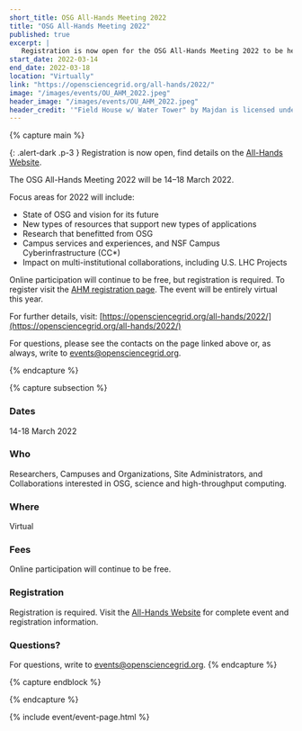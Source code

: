 ```yaml
---
short_title: OSG All-Hands Meeting 2022
title: "OSG All-Hands Meeting 2022"
published: true
excerpt: |
   Registration is now open for the OSG All-Hands Meeting 2022 to be held March 14-18 virtually. 
start_date: 2022-03-14
end_date: 2022-03-18
location: "Virtually"
link: "https://opensciencegrid.org/all-hands/2022/"
image: "/images/events/OU_AHM_2022.jpeg"
header_image: "/images/events/OU_AHM_2022.jpeg"
header_credit: '"Field House w/ Water Tower" by Majdan is licensed under CC BY-NC-SA 2.0. To view a copy of this license, visit https://creativecommons.org/licenses/by-nc-sa/2.0/?ref=openverse&atype=rich'
---
```


{% capture main %}

{: .alert-dark .p-3 }
Registration is now open, find details on the [All-Hands Website](https://opensciencegrid.org/all-hands/2022/registration/).

The OSG All-Hands Meeting 2022 will be 14–18 March 2022. 

Focus areas for 2022 will include:
- State of OSG and vision for its future
- New types of resources that support new types of applications
- Research that benefitted from OSG
- Campus services and experiences, and NSF Campus Cyberinfrastructure (CC*)
- Impact on multi-institutional collaborations, including U.S. LHC Projects

Online participation will continue to be free, but registration is required. To register visit the [AHM registration page](https://opensciencegrid.org/all-hands/2022/registration/). The event will be entirely virtual this year. 

For further details, visit: [https://opensciencegrid.org/all-hands/2022/](https://opensciencegrid.org/all-hands/2022/)

For questions, please see the contacts on the page linked above or, as always, write to <events@opensciencegrid.org>.

{% endcapture %}

{% capture subsection %}
### Dates

14-18 March 2022


### Who

Researchers, Campuses and Organizations, Site Administrators, and Collaborations interested in OSG, science and high-throughput computing.


### Where

Virtual


### Fees

Online participation will continue to be free.


### Registration

Registration is required. Visit the [All-Hands Website](https://opensciencegrid.org/all-hands/2022/registration/) for complete event and registration information.



### Questions?

For questions, write to <events@opensciencegrid.org>.
{% endcapture %}

{% capture endblock %}



{% endcapture %}

{% include event/event-page.html %}
